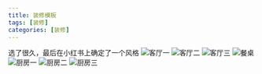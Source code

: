 ```yaml
---
title: 装修模板
tags: [装修]
categories: [装修]
---
```


选了很久，最后在小红书上确定了一个风格
![客厅一](https://www.api.rico.org.cn/public/static/blog/202104082225/IMG_2617(20210408-224201).JPG)
![客厅二](https://www.api.rico.org.cn/public/static/blog/202104082225/IMG_2618(20210408-224206).JPG)
![客厅三](https://www.api.rico.org.cn/public/static/blog/202104082225/IMG_2619(20210408-224210).JPG)
![餐桌](https://www.api.rico.org.cn/public/static/blog/202104082225/IMG_2620(20210408-224213).JPG)
![厨房一](https://www.api.rico.org.cn/public/static/blog/202104082225/IMG_2621(20210408-224216).JPG)
![厨房二](https://www.api.rico.org.cn/public/static/blog/202104082225/IMG_2622(20210408-224219).JPG)
![厨房三](https://www.api.rico.org.cn/public/static/blog/202104082225/IMG_2623(20210408-224222).JPG)